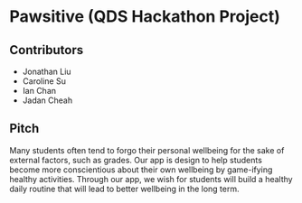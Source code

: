 # Pawsitive (QDS Hackathon Project)

## Contributors
 - Jonathan Liu
 - Caroline Su
 - Ian Chan
 - Jadan Cheah

 ## Pitch
Many students often tend to forgo their personal wellbeing for the sake of external factors, such as grades. Our app is design to help students become more conscientious about their own wellbeing by game-ifying healthy activities. Through our app, we wish for students will build a healthy daily routine that will lead to better wellbeing in the long term.